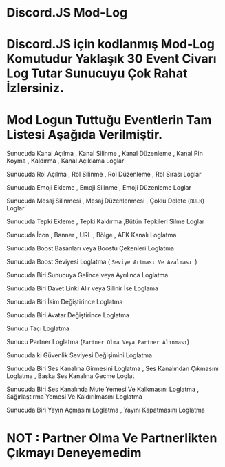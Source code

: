 # Discord.JS Mod-Log

# Discord.JS için kodlanmış Mod-Log Komutudur Yaklaşık 30 Event Civarı Log Tutar Sunucuyu Çok Rahat İzlersiniz.

# Mod Logun Tuttuğu Eventlerin Tam Listesi Aşağıda Verilmiştir.

Sunucuda Kanal Açılma , Kanal Silinme , Kanal Düzenleme , Kanal Pin Koyma , Kaldırma , Kanal Açıklama Loglar

Sunucuda Rol Açılma , Rol Silinme , Rol Düzenleme , Rol Sırası Loglar

Sunucuda Emoji Ekleme , Emoji Silinme , Emoji Düzenleme Loglar

Sunucuda Mesaj Silinmesi , Mesaj Düzenlenmesi , Çoklu Delete (`BULK`)  Loglar

Sunucuda Tepki Ekleme , Tepki Kaldırma ,Bütün Tepkileri Silme Loglar

Sunucuda İcon , Banner , URL , Bölge , AFK Kanalı  Loglatma

Sunucuda Boost Basanları veya Boostu Çekenleri Loglatma 

Sunucuda Boost Seviyesi Loglatma ( `Seviye Artması Ve Azalması `)

Sunucuda Biri Sunucuya Gelince veya Ayrılınca Loglatma

Sunucuda Biri Davet Linki Alır veya Silinir İse Loglama

Sunucuda Biri İsim Değiştirince Loglatma

Sunucuda Biri Avatar Değiştirince Loglatma

Sunucu Taçı Loglatma 

Sunucu Partner Loglatma (`Partner Olma Veya Partner Alınması`)

Sunucuda ki Güvenlik Seviyesi Değişimini Loglatma

Sunucuda Biri Ses Kanalına Girmesini Loglatma , Ses Kanalından Çıkmasını Loglatma , Başka Ses Kanalına Geçme Loglat

Sunucuda Biri Ses Kanalında Mute Yemesi Ve Kalkmasını Loglatma , Sağırlaştırma Yemesi Ve Kaldırılmasını Loglatma 

Sunucuda Biri Yayın Açmasını Loglatma , Yayını Kapatmasını Loglatma

# NOT : Partner Olma Ve Partnerlikten Çıkmayı Deneyemedim
